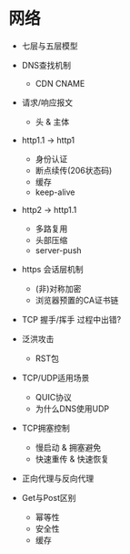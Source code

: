 # 网络

- 七层与五层模型

- DNS查找机制
  - CDN CNAME

- 请求/响应报文
  - 头 & 主体

- http1.1 -> http1
  - 身份认证
  - 断点续传(206状态码)
  - 缓存
  - keep-alive

- http2 -> http1.1
  - 多路复用
  - 头部压缩
  - server-push

- https 会话层机制
  - (非)对称加密
  - 浏览器预置的CA证书链

- TCP 握手/挥手 过程中出错?

- 泛洪攻击
  - RST包

- TCP/UDP适用场景
  - QUIC协议
  - 为什么DNS使用UDP

- TCP拥塞控制
  - 慢启动 & 拥塞避免
  - 快速重传 & 快速恢复

- 正向代理与反向代理

- Get与Post区别
  - 幂等性
  - 安全性
  - 缓存